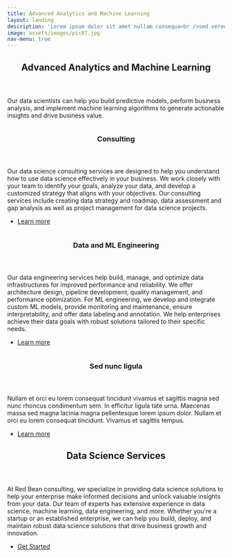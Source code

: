 ```yaml
---
title: Advanced Analytics and Machine Learning
layout: landing
description: 'Lorem ipsum dolor sit amet nullam consequa<br />sed veroeros. tempus adipiscing nulla.'
image: assets/images/pic07.jpg
nav-menu: true
---
```


<!-- Main -->
<div id="main">

<!-- One -->
<section id="one">
	<div class="inner">
		<header class="major">
			<h2>Advanced Analytics and Machine Learning</h2>
		</header>
		<p>Our data scientists can help you build predictive models, perform business analysis, and implement machine learning algorithms to generate actionable insights and drive business value.</p>
	</div>
</section>

<!-- Two -->
<section id="two" class="spotlights">
	<section>
		<a href="generic.html" class="image">
			<img src="{% link assets/images/pic08.jpg %}" alt="" data-position="center center" />
		</a>
		<div class="content">
			<div class="inner">
				<header class="major">
					<h3>Consulting</h3>
				</header>
				<p>Our data science consulting services are designed to help you understand how to use data science effectively in your business. We work closely with your team to identify your goals, analyze your data, and develop a customized strategy that aligns with your objectives. Our consulting services include creating data strategy and roadmap, data assessment and gap analysis as well as project management for data science projects. </p>
				<ul class="actions">
					<li><a href="generic.html" class="button">Learn more</a></li>
				</ul>
			</div>
		</div>
	</section>
	<section>
		<a href="generic.html" class="image">
			<img src="{% link assets/images/pic09.jpg %}" alt="" data-position="top center" />
		</a>
		<div class="content">
			<div class="inner">
				<header class="major">
					<h3>Data and ML Engineering</h3>
				</header>
				<p>Our data engineering services help build, manage, and optimize data infrastructures for improved performance and reliability. We offer architecture design, pipeline development, quality management, and performance optimization. For ML engineering, we develop and integrate custom ML models, provide monitoring and maintenance, ensure interpretability, and offer data labeling and annotation. We help enterprises achieve their data goals with robust solutions tailored to their specific needs.</p>
				<ul class="actions">
					<li><a href="generic.html" class="button">Learn more</a></li>
				</ul>
			</div>
		</div>
	</section>
	<section>
		<a href="generic.html" class="image">
			<img src="{% link assets/images/pic10.jpg %}" alt="" data-position="25% 25%" />
		</a>
		<div class="content">
			<div class="inner">
				<header class="major">
					<h3>Sed nunc ligula</h3>
				</header>
				<p>Nullam et orci eu lorem consequat tincidunt vivamus et sagittis magna sed nunc rhoncus condimentum sem. In efficitur ligula tate urna. Maecenas massa sed magna lacinia magna pellentesque lorem ipsum dolor. Nullam et orci eu lorem consequat tincidunt. Vivamus et sagittis tempus.</p>
				<ul class="actions">
					<li><a href="generic.html" class="button">Learn more</a></li>
				</ul>
			</div>
		</div>
	</section>
</section>

<!-- Three -->
<section id="three">
	<div class="inner">
		<header class="major">
			<h2>Data Science Services</h2>
		</header>
		<p>At Red Bean consulting, we specialize in providing data science solutions to help your enterprise make informed decisions and unlock valuable insights from your data. Our team of experts has extensive experience in data science, machine learning, data engineering, and more. Whether you're a startup or an established enterprise, we can help you build, deploy, and maintain robust data science solutions that drive business growth and innovation.</p>
		<ul class="actions">
			<li><a href="generic.html" class="button next">Get Started</a></li>
		</ul>
	</div>
</section>

</div>
